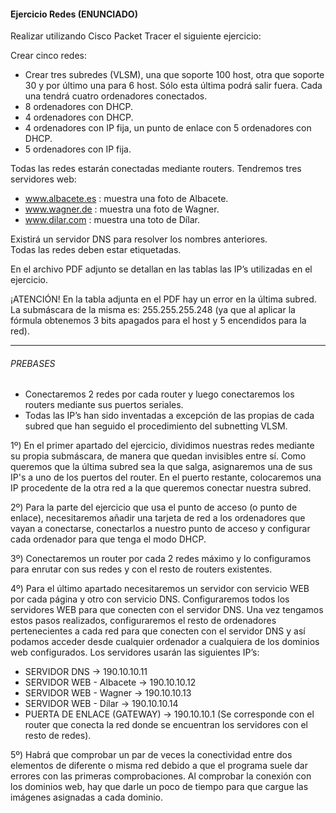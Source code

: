 #### Ejercicio Redes (ENUNCIADO)
Realizar utilizando Cisco Packet Tracer el siguiente ejercicio:

Crear cinco redes:
- Crear tres subredes (VLSM), una que soporte 100 host, otra que soporte 30 y por último una para 6 host. Sólo esta última podrá salir fuera. Cada una tendrá cuatro ordenadores conectados.
- 8 ordenadores con DHCP.
- 4 ordenadores con DHCP.
- 4 ordenadores con IP fija, un punto de enlace con 5 ordenadores con DHCP.
- 5 ordenadores con IP fija.

Todas las redes estarán conectadas mediante routers.
Tendremos tres servidores web:
- www.albacete.es : muestra una foto de Albacete.
-	www.wagner.de : muestra una foto de Wagner.
-	www.dilar.com : muestra una toto de Dílar.

Existirá un servidor DNS para resolver los nombres anteriores.  
Todas las redes deben estar etiquetadas.  

En el archivo PDF adjunto se detallan en las tablas las IP’s utilizadas en el ejercicio. 

¡ATENCIÓN! En la tabla adjunta en el PDF hay un error en la última subred. La submáscara de la misma es: 255.255.255.248 (ya que al aplicar la fórmula obtenemos 3 bits apagados para el host y 5 encendidos para la red).
***
###### PREBASES

- Conectaremos 2 redes por cada router y luego conectaremos los routers mediante sus puertos seriales.
- Todas las IP’s han sido inventadas a excepción de las propias de cada subred que han seguido el procedimiento del subnetting VLSM.

1º) En el primer apartado del ejercicio, dividimos nuestras redes mediante su propia submáscara, de manera que quedan invisibles entre sí. Como queremos que la última subred sea la que salga, asignaremos una de sus IP's a uno de los puertos del router. En el puerto restante, colocaremos una IP procedente de la otra red a la que queremos conectar nuestra subred.

2º) Para la parte del ejercicio que usa el punto de acceso (o punto de enlace), necesitaremos añadir una tarjeta de red a los ordenadores que vayan a conectarse, conectarlos a nuestro punto de acceso y configurar cada ordenador para que tenga el modo DHCP.

3º) Conectaremos un router por cada 2 redes máximo y lo configuramos para enrutar con sus redes y con el resto de routers existentes.

4º) Para el último apartado necesitaremos un servidor con servicio WEB por cada página y otro con servicio DNS. Configuraremos todos los servidores WEB para que conecten con el servidor DNS. Una vez tengamos estos pasos realizados, configuraremos el resto de ordenadores pertenecientes a cada red para que conecten con el servidor DNS y así podamos acceder desde cualquier ordenador a cualquiera de los dominios web configurados. Los servidores usarán las siguientes IP’s:

- SERVIDOR DNS -> 190.10.10.11
- SERVIDOR WEB - Albacete -> 190.10.10.12
-	SERVIDOR WEB - Wagner -> 190.10.10.13
- SERVIDOR WEB - Dílar -> 190.10.10.14
-	PUERTA DE ENLACE (GATEWAY) -> 190.10.10.1 (Se corresponde con el router que conecta la red donde se encuentran los servidores con el resto de redes).

5º) Habrá que comprobar un par de veces la conectividad entre dos elementos de diferente o misma red debido a que el programa suele dar errores con las primeras comprobaciones. Al comprobar la conexión con los dominios web, hay que darle un poco de tiempo para que cargue las imágenes asignadas a cada dominio.
